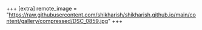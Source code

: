 +++
[extra]
remote_image = "https://raw.githubusercontent.com/shikharish/shikharish.github.io/main/content/gallery/compressed/DSC_0859.jpg"
+++

